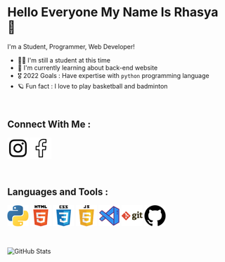 # Hello Everyone My Name Is Rhasya 👤

I'm a Student, Programmer, Web Developer!
<br>

- 🧑‍🏫 I'm still a student at this time
- 🤖 I'm currently learning about back-end website
- 🎖️ 2022 Goals : Have expertise with `python` programming language
- 🪐 Fun fact : I love to play basketball and badminton

<br>

## Connect With Me :

[![TobDev Instagram](img/instagram.png)](https://www.instagram.com/paktobob/ "TobDev Instagram")
[![TobDev Facebook](img/facebook.png)](https://www.facebook.com/snakes.tobby/ "TobDev Facebook")

<br>

## Languages and Tools : 

![Python](img/python.png "Python") ![HTML5](img/html.png "HTML 5") ![CSS3](img/css3.png "CSS3") ![JavaScript](img/javascript.png "JavaScript") ![VsCode](img/vscode.png "VsCode") ![Git](img/git.png "Git") ![GitHub](img/github.png "Github")

<br>

![GitHub Stats](https://github-readme-stats.vercel.app/api?username=TobbDev&theme=radical)
